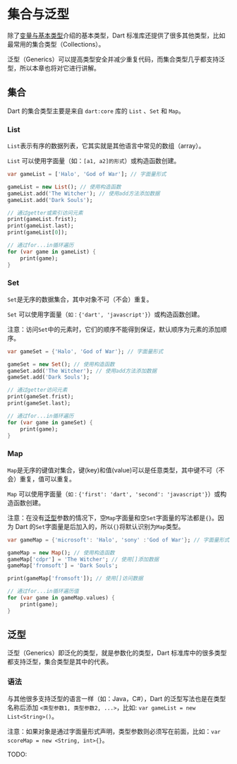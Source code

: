 # 集合与泛型

除了[变量与基本类型](/language/basics.md)介绍的基本类型，Dart 标准库还提供了很多其他类型，比如最常用的集合类型（Collections）。

泛型（Generics）可以提高类型安全并减少重复代码，而集合类型几乎都支持泛型，所以本章也将对它进行讲解。

## 集合

Dart 的集合类型主要是来自 `dart:core` 库的 `List` 、`Set` 和 `Map`。

### List

`List`表示有序的数据列表，它其实就是其他语言中常见的数组（array）。

`List` 可以使用字面量（如：`[a1, a2]的形式`）或构造函数创建。

```dart
var gameList = ['Halo', 'God of War']; // 字面量形式

gameList = new List(); // 使用构造函数
gameList.add('The Witcher'); // 使用add方法添加数据
gameList.add('Dark Souls');

// 通过getter或索引访问元素
print(gameList.frist);
print(gameList.last);
print(gameList[0]);

// 通过for...in循环遍历
for (var game in gameList) {
    print(game);
}
```

### Set

`Set`是无序的数据集合，其中对象不可（不会）重复。

`Set` 可以使用字面量（`如：{'dart', 'javascript'}`）或构造函数创建。

注意：访问`Set`中的元素时，它们的顺序不能得到保证，默认顺序为元素的添加顺序。

```dart
var gameSet = {'Halo', 'God of War'}; // 字面量形式

gameSet = new Set(); // 使用构造函数
gameSet.add('The Witcher'); // 使用add方法添加数据
gameSet.add('Dark Souls');

// 通过getter访问元素
print(gameSet.frist);
print(gameSet.last);

// 通过for...in循环遍历
for (var game in gameSet) {
    print(game);
}
```

### Map

`Map`是无序的键值对集合，键(key)和值(value)可以是任意类型，其中键不可（不会）重复，值可以重复。

`Map` 可以使用字面量（`如：{'first': 'dart', 'second': 'javascript'}`）或构造函数创建。

注意：在没有[泛型](/language/generics.md)参数的情况下，空`Map`字面量和空`Set`字面量的写法都是`{}`。因为 Dart 的`Set`字面量是后加入的，所以`{}`将默认识别为`Map`类型。

```dart
var gameMap = {'microsoft': 'Halo', 'sony' :'God of War'}; // 字面量形式

gameMap = new Map(); // 使用构造函数
gameMap['cdpr'] = 'The Witcher'; // 使用[]添加数据
gameMap['fromsoft'] = 'Dark Souls';

print(gameMap['fromsoft']); // 使用[]访问数据

// 通过for...in循环遍历值
for (var game in gameMap.values) {
    print(game);
}
```





## 泛型

泛型（Generics）即泛化的类型，就是参数化的类型，Dart 标准库中的很多类型都支持泛型，集合类型是其中的代表。

### 语法

与其他很多支持泛型的语言一样（如：Java，C#），Dart 的泛型写法也是在类型名称后添加 `<类型参数1, 类型参数2, ...>`，比如: `var gameList = new List<String>()`。

注意：如果对象是通过字面量形式声明，类型参数则必须写在前面，比如：`var scoreMap = new <String, int>{}`。

TODO: 

